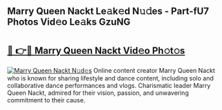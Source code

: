 ## Marry Queen Nackt Le𝚊k𝚎d N𝚞𝚍es - Part-fU7 Photos Vid𝚎o Le𝚊ks GzuNG

# <h2><a href="http://fb6v2k.evod.top/?m=Marry+Queen+Nackt">🔗 👉🔴 Marry Queen Nackt Vid𝚎o Ph𝚘t𝚘s</a></h2>

[![Marry Queen Nackt N𝚞d𝚎s](https://i.imgur.com/8V9OHl7.gif)](http://fb6v2k.evod.top/?m=Marry+Queen+Nackt)
Online content creator Marry Queen Nackt who is known for sharing lifestyle and dance content, including solo and collaborative dance performances and vlogs. Charismatic leader Marry Queen Nackt, admired for their vision, passion, and unwavering commitment to their cause. 
